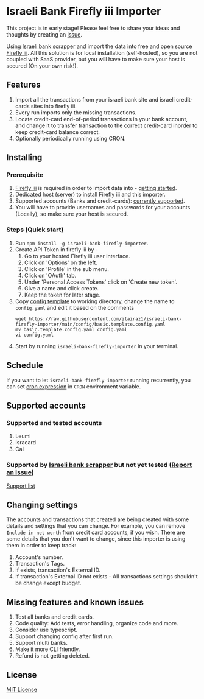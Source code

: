 # Israeli Bank Firefly iii Importer
This project is in early stage! Please feel free to share your ideas and thoughts by creating an [issue](https://github.com/itairaz1/israeli-bank-firefly-importer/issues/new).

Using [Israeli bank scrapper](https://github.com/eshaham/israeli-bank-scrapers) and import the data into free and open source [Firefly iii](https://www.firefly-iii.org/). All this solution is for local installation (self-hosted), so you are not coupled with SaaS provider, but you will have to make sure your host is secured (On your own risk!).

## Features
1. Import all the transactions from your israeli bank site and israeli credit-cards sites into firefly iii.
2. Every run imports only the missing transactions.
3. Locate credit-card end-of-period transactions in your bank account, and change it to transfer transaction to the correct credit-card inorder to keep credit-card balance correct.
4. Optionally periodically running using CRON. 

## Installing
### Prerequisite
1. [Firefly iii](https://www.firefly-iii.org/) is required in order to import data into - [getting started](https://github.com/firefly-iii/firefly-iii#getting-started).
2. Dedicated host (server) to install Firefly iii and this importer.
3. Supported accounts (Banks and credit-cards): [currently supported](#supported-accounts).
4. You will have to provide usernames and passwords for your accounts (Locally), so make sure your host is secured.

### Steps (Quick start)
1. Run `npm install -g israeli-bank-firefly-importer`.
2. Create API Token in firefly iii by - 
   1. Go to your hosted Firefly iii user interface.
   2. Click on 'Options' on the left.
   3. Click on 'Profile' in the sub menu.
   4. Click on 'OAuth' tab.
   5. Under 'Personal Access Tokens' click on 'Create new token'.
   6. Give a name and click create.
   7. Keep the token for later stage.
3. Copy [config template](config/basic.template.config.yaml) to working directory, change the name to `config.yaml` and edit it based on the comments
   ```shell
   wget https://raw.githubusercontent.com/itairaz1/israeli-bank-firefly-importer/main/config/basic.template.config.yaml
   mv basic.template.config.yaml config.yaml
   vi config.yaml
   ```
4. Start by running `israeli-bank-firefly-importer` in your terminal.

## Schedule
If you want to let `israeli-bank-firefly-importer` running recurrently, you can set [cron expression](https://crontab.guru/) in `CRON` environment variable.

## Supported accounts
### Supported and tested accounts
1. Leumi
2. Isracard
3. Cal

### Supported by [Israeli bank scrapper](https://github.com/eshaham/israeli-bank-scrapers) but not yet tested ([Report an issue](https://github.com/itairaz1/israeli-bank-firefly-importer/issues/new))
[Support list](https://github.com/eshaham/israeli-bank-scrapers#whats-here)

## Changing settings
The accounts and transactions that created are being created with some details and settings that you can change. For example, you can remove `Include in net worth` from credit card accounts, if you wish. There are some details that you don't want to change, since this importer is using them in order to keep track:
1. Account's number.
2. Transaction's Tags.
3. If exists, transaction's External ID.
4. If transaction's External ID not exists - All transactions settings shouldn't be change except budget.

## Missing features and known issues
1. Test all banks and credit cards.
2. Code quality: Add tests, error handling, organize code and more.
3. Consider use typescript.
4. Support changing config after first run.
5. Support multi banks.
6. Make it more CLI friendly.
7. Refund is not getting deleted.

## License
[MIT License](LICENSE)
